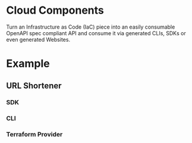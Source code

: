 # Cloud Components

Turn an Infrastructure as Code (IaC) piece into an easily consumable OpenAPI spec compliant API and consume it via generated CLIs, SDKs or even generated Websites.

# Example

## URL Shortener

### SDK
### CLI
### Terraform Provider